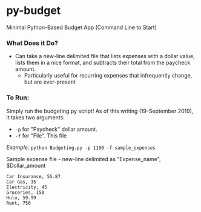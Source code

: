 # py-budget
Minimal Python-Based Budget App (Command Line to Start)

### What Does it Do?
- Can take a new-line delimited file that lists expenses with a dollar value, lists them in a nice format, and subtracts their total from the paycheck amount. 
  - Particularly useful for recurring expenses that infrequently change, but are ever-present

### To Run: 
Simply run the budgeting.py script!  As of this writing (19-September 2019), it takes two arguments: 

- `-p` for "Paycheck" dollar amount.
- `-f` for "File".  This file 

*Example:* `python Budgeting.py -p 1100 -f sample_expenses`

Sample expense file - new-line delimited as "Expense_name", $Dollar_amount
```
Car Insurance, 55.87
Car Gas, 35
Electricity, 45
Groceries, 150
Hulu, 59.99
Rent, 750

```
